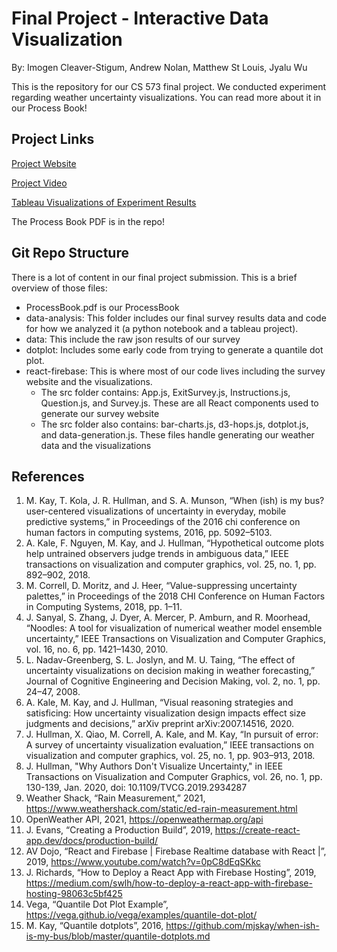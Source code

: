 Final Project - Interactive Data Visualization  
===
By: Imogen Cleaver-Stigum, Andrew Nolan, Matthew St Louis, Jyalu Wu

This is the repository for our CS 573 final project. We conducted experiment regarding weather uncertainty visualizations. You can read more about it in our Process Book!


Project Links
---

[Project Website](https://cs573-finalproject.web.app/)

[Project Video](https://www.youtube.com/watch?v=pXo9WaOtt0o)

[Tableau Visualizations of Experiment Results](https://public.tableau.com/profile/j.wu7306#!/vizhome/HelpingUsersMakeDecisionsbyVisualizingWeatherUncertainty/HelpingUsersMakeDecisionsbyVisualizingWeatherUncertainty?publish=yes)

The Process Book PDF is in the repo!

Git Repo Structure
---
There is a lot of content in our final project submission. This is a brief overview of those files:

- ProcessBook.pdf is our ProcessBook
- data-analysis: This folder includes our final survey results data and code for how we analyzed it (a python notebook and a tableau project).
- data: This include the raw json results of our survey
- dotplot: Includes some early code from trying to generate a quantile dot plot.
- react-firebase: This is where most of our code lives including the survey website and the visualizations.
    - The src folder contains: App.js, ExitSurvey.js, Instructions.js, Question.js, and Survey.js. These are all React components used to generate our survey website
    - The src folder also contains: bar-charts.js, d3-hops.js, dotplot.js, and data-generation.js. These files handle generating our weather data and the visualizations



References
---
1. M. Kay, T. Kola, J. R. Hullman, and S. A. Munson, “When (ish) is my bus? user-centered  visualizations  of  uncertainty  in  everyday,  mobile  predictive systems,”  in Proceedings  of  the  2016  chi  conference  on  human  factors  in computing systems, 2016, pp. 5092–5103.
2. A. Kale, F. Nguyen, M. Kay, and J. Hullman, “Hypothetical outcome plots help untrained observers judge trends in ambiguous data,” IEEE  transactions  on  visualization  and  computer  graphics,  vol.  25,  no.  1,  pp.  892–902, 2018.
3. M. Correll, D. Moritz, and J. Heer, “Value-suppressing uncertainty palettes,” in Proceedings of the 2018 CHI Conference on Human Factors in Computing Systems, 2018, pp. 1–11.
4. J.  Sanyal,  S.  Zhang,  J.  Dyer,  A.  Mercer,  P.  Amburn,  and  R.  Moorhead, “Noodles:   A  tool  for  visualization  of  numerical  weather  model  ensemble uncertainty,” IEEE Transactions on Visualization and Computer Graphics, vol. 16, no. 6, pp. 1421–1430, 2010.
5. L. Nadav-Greenberg, S. L. Joslyn, and M. U. Taing, “The effect of uncertainty visualizations on decision making in weather forecasting,” Journal of Cognitive Engineering and Decision Making, vol. 2, no. 1, pp. 24–47, 2008.
6. A. Kale, M. Kay, and J. Hullman, “Visual reasoning strategies and satisficing:  How uncertainty visualization design impacts effect size judgments and decisions,” arXiv preprint arXiv:2007.14516, 2020.
7. J. Hullman, X. Qiao, M. Correll, A. Kale, and M. Kay, “In pursuit of error: A  survey  of  uncertainty  visualization  evaluation,” IEEE  transactions  on visualization and computer graphics, vol. 25, no. 1, pp. 903–913, 2018.
8. J. Hullman, "Why Authors Don't Visualize Uncertainty," in IEEE Transactions on Visualization and Computer Graphics, vol. 26, no. 1, pp. 130-139, Jan. 2020, doi: 10.1109/TVCG.2019.2934287
9. Weather Shack, “Rain Measurement,” 2021, https://www.weathershack.com/static/ed-rain-measurement.html 
10. OpenWeather API, 2021, https://openweathermap.org/api 
11. J. Evans, “Creating a Production Build”, 2019, https://create-react-app.dev/docs/production-build/
12. AV Dojo, “React and Firebase | Firebase Realtime database with React |”, 2019, https://www.youtube.com/watch?v=0pC8dEqSKkc
13. J. Richards, “How to Deploy a React App with Firebase Hosting”, 2019, https://medium.com/swlh/how-to-deploy-a-react-app-with-firebase-hosting-98063c5bf425
14. Vega, “Quantile Dot Plot Example”, https://vega.github.io/vega/examples/quantile-dot-plot/
15. M. Kay, “Quantile dotplots”, 2016, https://github.com/mjskay/when-ish-is-my-bus/blob/master/quantile-dotplots.md
